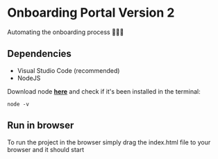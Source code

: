 # Onboarding Portal Version 2
Automating the onboarding process 🧑‍🤝‍🧑

## Dependencies
* Visual Studio Code (recommended)
* NodeJS

Download node **[here](https://nodejs.org/en/download/)** and check if it's been installed in the terminal:
```
node -v
```

## Run in browser
To run the project in the browser simply drag the index.html file to your browser and it should start
